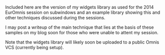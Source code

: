 Included here are the version of my widgets library as used for the 2014 EurOmnis session on subwindows and an example library showing this and other techniques discussed during the sessions.

I may post a writeup of the main technique that lies at the basis of these samples on my blog soon for those who were unable to attent my session.

Note that the widgets library will likely soon be uploaded to a public Omnis VCS (currently being setup).